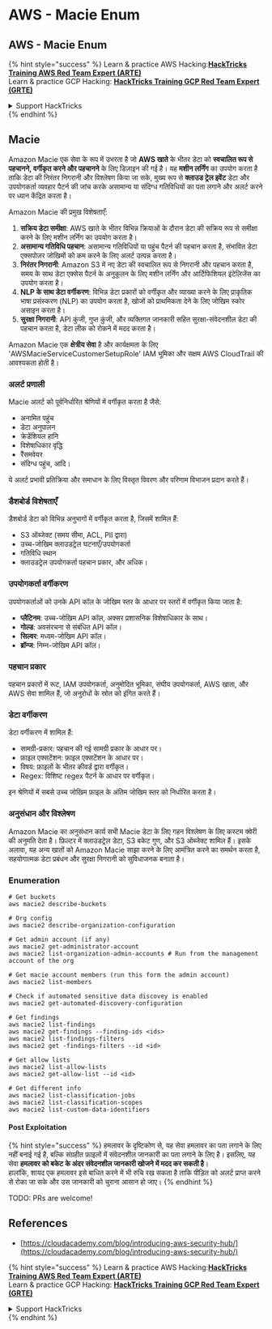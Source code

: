 # AWS - Macie Enum

## AWS - Macie Enum

{% hint style="success" %}
Learn & practice AWS Hacking:<img src="../../../../.gitbook/assets/image (1).png" alt="" data-size="line">[**HackTricks Training AWS Red Team Expert (ARTE)**](https://training.hacktricks.xyz/courses/arte)<img src="../../../../.gitbook/assets/image (1).png" alt="" data-size="line">\
Learn & practice GCP Hacking: <img src="../../../../.gitbook/assets/image (2).png" alt="" data-size="line">[**HackTricks Training GCP Red Team Expert (GRTE)**<img src="../../../../.gitbook/assets/image (2).png" alt="" data-size="line">](https://training.hacktricks.xyz/courses/grte)

<details>

<summary>Support HackTricks</summary>

* Check the [**subscription plans**](https://github.com/sponsors/carlospolop)!
* **Join the** 💬 [**Discord group**](https://discord.gg/hRep4RUj7f) or the [**telegram group**](https://t.me/peass) or **follow** us on **Twitter** 🐦 [**@hacktricks\_live**](https://twitter.com/hacktricks\_live)**.**
* **Share hacking tricks by submitting PRs to the** [**HackTricks**](https://github.com/carlospolop/hacktricks) and [**HackTricks Cloud**](https://github.com/carlospolop/hacktricks-cloud) github repos.

</details>
{% endhint %}

## Macie

Amazon Macie एक सेवा के रूप में उभरता है जो **AWS खाते** के भीतर डेटा को **स्वचालित रूप से पहचानने, वर्गीकृत करने और पहचानने** के लिए डिज़ाइन की गई है। यह **मशीन लर्निंग** का उपयोग करता है ताकि डेटा की निरंतर निगरानी और विश्लेषण किया जा सके, मुख्य रूप से **क्लाउड ट्रेल इवेंट** डेटा और उपयोगकर्ता व्यवहार पैटर्न की जांच करके असामान्य या संदिग्ध गतिविधियों का पता लगाने और अलर्ट करने पर ध्यान केंद्रित करता है।

Amazon Macie की प्रमुख विशेषताएँ:

1. **सक्रिय डेटा समीक्षा**: AWS खाते के भीतर विभिन्न क्रियाओं के दौरान डेटा की सक्रिय रूप से समीक्षा करने के लिए मशीन लर्निंग का उपयोग करता है।
2. **असामान्य गतिविधि पहचान**: असामान्य गतिविधियों या पहुंच पैटर्न की पहचान करता है, संभावित डेटा एक्सपोज़र जोखिमों को कम करने के लिए अलर्ट उत्पन्न करता है।
3. **निरंतर निगरानी**: Amazon S3 में नए डेटा की स्वचालित रूप से निगरानी और पहचान करता है, समय के साथ डेटा एक्सेस पैटर्न के अनुकूलन के लिए मशीन लर्निंग और आर्टिफिशियल इंटेलिजेंस का उपयोग करता है।
4. **NLP के साथ डेटा वर्गीकरण**: विभिन्न डेटा प्रकारों को वर्गीकृत और व्याख्या करने के लिए प्राकृतिक भाषा प्रसंस्करण (NLP) का उपयोग करता है, खोजों को प्राथमिकता देने के लिए जोखिम स्कोर असाइन करता है।
5. **सुरक्षा निगरानी**: API कुंजी, गुप्त कुंजी, और व्यक्तिगत जानकारी सहित सुरक्षा-संवेदनशील डेटा की पहचान करता है, डेटा लीक को रोकने में मदद करता है।

Amazon Macie एक **क्षेत्रीय सेवा** है और कार्यक्षमता के लिए 'AWSMacieServiceCustomerSetupRole' IAM भूमिका और सक्षम AWS CloudTrail की आवश्यकता होती है।

### अलर्ट प्रणाली

Macie अलर्ट को पूर्वनिर्धारित श्रेणियों में वर्गीकृत करता है जैसे:

* अनामित पहुंच
* डेटा अनुपालन
* क्रेडेंशियल हानि
* विशेषाधिकार वृद्धि
* रैंसमवेयर
* संदिग्ध पहुंच, आदि।

ये अलर्ट प्रभावी प्रतिक्रिया और समाधान के लिए विस्तृत विवरण और परिणाम विभाजन प्रदान करते हैं।

### डैशबोर्ड विशेषताएँ

डैशबोर्ड डेटा को विभिन्न अनुभागों में वर्गीकृत करता है, जिसमें शामिल हैं:

* S3 ऑब्जेक्ट (समय सीमा, ACL, PII द्वारा)
* उच्च-जोखिम क्लाउडट्रेल घटनाएँ/उपयोगकर्ता
* गतिविधि स्थान
* क्लाउडट्रेल उपयोगकर्ता पहचान प्रकार, और अधिक।

### उपयोगकर्ता वर्गीकरण

उपयोगकर्ताओं को उनके API कॉल के जोखिम स्तर के आधार पर स्तरों में वर्गीकृत किया जाता है:

* **प्लैटिनम**: उच्च-जोखिम API कॉल, अक्सर प्रशासनिक विशेषाधिकार के साथ।
* **गोल्ड**: अवसंरचना से संबंधित API कॉल।
* **सिल्वर**: मध्यम-जोखिम API कॉल।
* **ब्रॉन्ज**: निम्न-जोखिम API कॉल।

### पहचान प्रकार

पहचान प्रकारों में रूट, IAM उपयोगकर्ता, अनुमोदित भूमिका, संघीय उपयोगकर्ता, AWS खाता, और AWS सेवा शामिल हैं, जो अनुरोधों के स्रोत को इंगित करते हैं।

### डेटा वर्गीकरण

डेटा वर्गीकरण में शामिल हैं:

* सामग्री-प्रकार: पहचान की गई सामग्री प्रकार के आधार पर।
* फ़ाइल एक्सटेंशन: फ़ाइल एक्सटेंशन के आधार पर।
* विषय: फ़ाइलों के भीतर कीवर्ड द्वारा वर्गीकृत।
* Regex: विशिष्ट regex पैटर्न के आधार पर वर्गीकृत।

इन श्रेणियों में सबसे उच्च जोखिम फ़ाइल के अंतिम जोखिम स्तर को निर्धारित करता है।

### अनुसंधान और विश्लेषण

Amazon Macie का अनुसंधान कार्य सभी Macie डेटा के लिए गहन विश्लेषण के लिए कस्टम क्वेरी की अनुमति देता है। फ़िल्टर में क्लाउडट्रेल डेटा, S3 बकेट गुण, और S3 ऑब्जेक्ट शामिल हैं। इसके अलावा, यह अन्य खातों को Amazon Macie साझा करने के लिए आमंत्रित करने का समर्थन करता है, सहयोगात्मक डेटा प्रबंधन और सुरक्षा निगरानी को सुविधाजनक बनाता है।

### Enumeration
```
# Get buckets
aws macie2 describe-buckets

# Org config
aws macie2 describe-organization-configuration

# Get admin account (if any)
aws macie2 get-administrator-account
aws macie2 list-organization-admin-accounts # Run from the management account of the org

# Get macie account members (run this form the admin account)
aws macie2 list-members

# Check if automated sensitive data discovey is enabled
aws macie2 get-automated-discovery-configuration

# Get findings
aws macie2 list-findings
aws macie2 get-findings --finding-ids <ids>
aws macie2 list-findings-filters
aws macie2 get -findings-filters --id <id>

# Get allow lists
aws macie2 list-allow-lists
aws macie2 get-allow-list --id <id>

# Get different info
aws macie2 list-classification-jobs
aws macie2 list-classification-scopes
aws macie2 list-custom-data-identifiers
```
#### Post Exploitation

{% hint style="success" %}
हमलावर के दृष्टिकोण से, यह सेवा हमलावर का पता लगाने के लिए नहीं बनाई गई है, बल्कि संग्रहीत फ़ाइलों में संवेदनशील जानकारी का पता लगाने के लिए है। इसलिए, यह सेवा **हमलावर को बकेट के अंदर संवेदनशील जानकारी खोजने में मदद कर सकती है**।\
हालांकि, शायद एक हमलावर इसे बाधित करने में भी रुचि रख सकता है ताकि पीड़ित को अलर्ट प्राप्त करने से रोका जा सके और उस जानकारी को चुराना आसान हो जाए।
{% endhint %}

TODO: PRs are welcome!

## References

* [https://cloudacademy.com/blog/introducing-aws-security-hub/](https://cloudacademy.com/blog/introducing-aws-security-hub/)

{% hint style="success" %}
Learn & practice AWS Hacking:<img src="../../../../.gitbook/assets/image (1).png" alt="" data-size="line">[**HackTricks Training AWS Red Team Expert (ARTE)**](https://training.hacktricks.xyz/courses/arte)<img src="../../../../.gitbook/assets/image (1).png" alt="" data-size="line">\
Learn & practice GCP Hacking: <img src="../../../../.gitbook/assets/image (2).png" alt="" data-size="line">[**HackTricks Training GCP Red Team Expert (GRTE)**<img src="../../../../.gitbook/assets/image (2).png" alt="" data-size="line">](https://training.hacktricks.xyz/courses/grte)

<details>

<summary>Support HackTricks</summary>

* Check the [**subscription plans**](https://github.com/sponsors/carlospolop)!
* **Join the** 💬 [**Discord group**](https://discord.gg/hRep4RUj7f) or the [**telegram group**](https://t.me/peass) or **follow** us on **Twitter** 🐦 [**@hacktricks\_live**](https://twitter.com/hacktricks\_live)**.**
* **Share hacking tricks by submitting PRs to the** [**HackTricks**](https://github.com/carlospolop/hacktricks) and [**HackTricks Cloud**](https://github.com/carlospolop/hacktricks-cloud) github repos.

</details>
{% endhint %}
